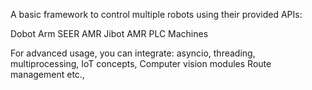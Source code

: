 A basic framework to control multiple robots using their provided APIs:

Dobot Arm
SEER AMR
Jibot AMR
PLC Machines

For advanced usage, you can integrate:
asyncio, threading, multiprocessing,
IoT concepts,
Computer vision modules
Route management etc.,


